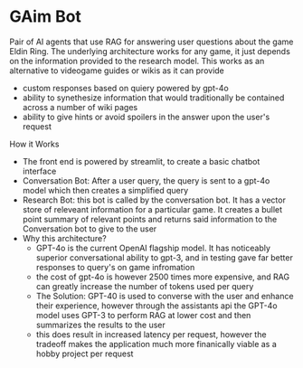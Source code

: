 # GAim Bot
Pair of AI agents that use RAG for answering user questions about the game Eldin Ring. The underlying architecture works for any game, it just depends on the information provided to the research model. This works as an alternative to videogame guides or wikis as it can provide
- custom responses based on quiery powered by gpt-4o
- ability to synethesize information that would traditionally be contained across a number of wiki pages
- ability to give hints or avoid spoilers in the answer upon the user's request

How it Works
- The front end is powered by streamlit, to create a basic chatbot interface
- Conversation Bot: After a user query, the query is sent to a gpt-4o model which then creates a simplified query
- Research Bot: this bot is called by the conversation bot. It has a vector store of releveant information for a particular game. It creates a bullet point summary of relevant points and returns said information to the Conversation bot to give to the user
- Why this architecture?
    - GPT-4o is the current OpenAI flagship model. It has noticeably superior conversational ability to gpt-3, and in testing gave far better responses to query's on game infromation
    - the cost of gpt-4o is however 2500 times more expensive, and RAG can greatly increase the number of tokens used per query
    - The Solution: GPT-40 is used to converse with the user and enhance their experience, however through the assistants api the GPT-4o model uses GPT-3 to perform RAG at lower cost and then summarizes the results to the user
    - this does result in increased latency per request, however the tradeoff makes the application much more finanically viable as a hobby project per request
